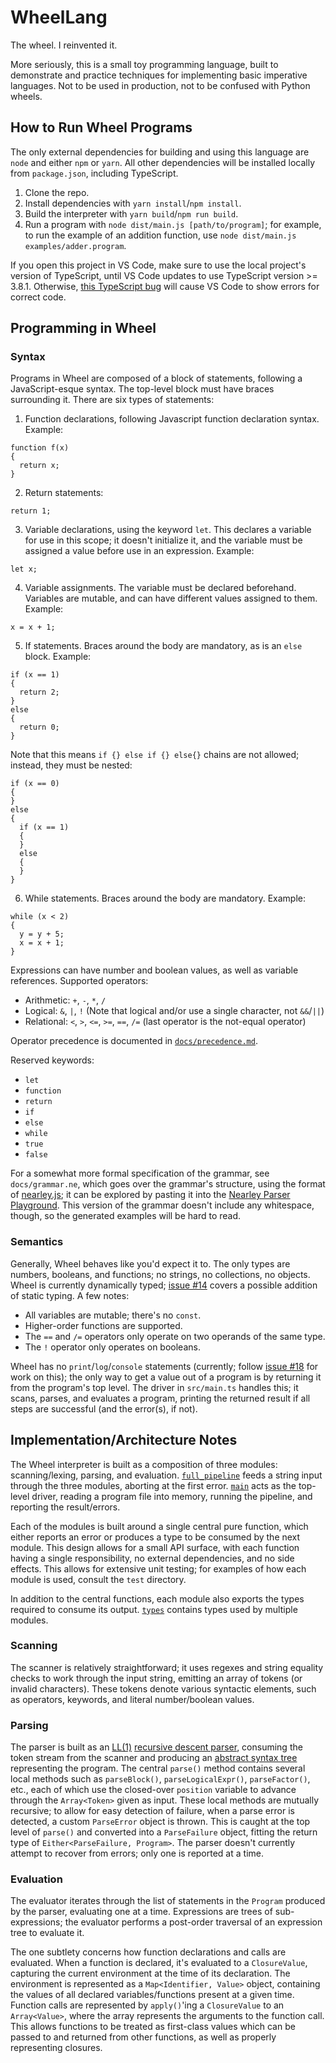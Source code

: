 # WheelLang

The wheel. I reinvented it.

More seriously, this is a small toy programming language, built to demonstrate and practice techniques for implementing basic imperative languages. Not to be used in production, not to be confused with Python wheels.

## How to Run Wheel Programs

The only external dependencies for building and using this language are `node` and either `npm` or `yarn`. All other dependencies will be installed locally from `package.json`, including TypeScript.

1. Clone the repo.
1. Install dependencies with `yarn install`/`npm install`.
1. Build the interpreter with `yarn build`/`npm run build`.
1. Run a program with `node dist/main.js [path/to/program]`; for example, to run the example of an addition function, use `node dist/main.js examples/adder.program`.

If you open this project in VS Code, make sure to use the local project's version of TypeScript, until VS Code updates to use TypeScript version >= 3.8.1. Otherwise, [this TypeScript bug](https://github.com/microsoft/TypeScript/issues/35970) will cause VS Code to show errors for correct code.

## Programming in Wheel

### Syntax

Programs in Wheel are composed of a block of statements, following a JavaScript-esque syntax. The top-level block must have braces surrounding it. There are six types of statements:

1. Function declarations, following Javascript function declaration syntax. Example:

```
function f(x)
{
  return x;
}
```

2. Return statements:

```
return 1;
```

3. Variable declarations, using the keyword `let`. This declares a variable for use in this scope; it doesn't initialize it, and the variable must be assigned a value before use in an expression. Example:

```
let x;
```

4. Variable assignments. The variable must be declared beforehand. Variables are mutable, and can have different values assigned to them. Example:

```
x = x + 1;
```

5. If statements. Braces around the body are mandatory, as is an `else` block. Example:

```
if (x == 1)
{
  return 2;
}
else
{
  return 0;
}
```

Note that this means `if {} else if {} else{}` chains are not allowed; instead, they must be nested:

```
if (x == 0)
{
}
else
{
  if (x == 1)
  {
  }
  else
  {
  }
}
```

6. While statements. Braces around the body are mandatory. Example:

```
while (x < 2)
{
  y = y + 5;
  x = x + 1;
}
```

Expressions can have number and boolean values, as well as variable references. Supported operators:

- Arithmetic: `+`, `-`, `*`, `/`
- Logical: `&`, `|`, `!` (Note that logical and/or use a single character, not `&&`/`||`)
- Relational: `<`, `>`, `<=`, `>=`, `==`, `/=` (last operator is the not-equal operator)

Operator precedence is documented in [`docs/precedence.md`](docs/precedence.md).

Reserved keywords:

- `let`
- `function`
- `return`
- `if`
- `else`
- `while`
- `true`
- `false`

For a somewhat more formal specification of the grammar, see `docs/grammar.ne`, which goes over the grammar's structure, using the format of [nearley.js](https://nearley.js.org/); it can be explored by pasting it into the [Nearley Parser Playground](https://omrelli.ug/nearley-playground/). This version of the grammar doesn't include any whitespace, though, so the generated examples will be hard to read.

### Semantics

Generally, Wheel behaves like you'd expect it to. The only types are numbers, booleans, and functions; no strings, no collections, no objects. Wheel is currently dynamically typed; [issue #14](https://github.com/DylanSp/extended-four-function-console/issues/14) covers a possible addition of static typing. A few notes:

- All variables are mutable; there's no `const`.
- Higher-order functions are supported.
- The `==` and `/=` operators only operate on two operands of the same type.
- The `!` operator only operates on booleans.

Wheel has no `print`/`log`/`console` statements (currently; follow [issue #18](https://github.com/DylanSp/extended-four-function-console/issues/18) for work on this); the only way to get a value out of a program is by returning it from the program's top level. The driver in `src/main.ts` handles this; it scans, parses, and evaluates a program, printing the returned result if all steps are successful (and the error(s), if not).

## Implementation/Architecture Notes

The Wheel interpreter is built as a composition of three modules: scanning/lexing, parsing, and evaluation. [`full_pipeline`](src/full_pipeline.ts) feeds a string input through the three modules, aborting at the first error. [`main`](src/main.ts) acts as the top-level driver, reading a program file into memory, running the pipeline, and reporting the result/errors.

Each of the modules is built around a single central pure function, which either reports an error or produces a type to be consumed by the next module. This design allows for a small API surface, with each function having a single responsibility, no external dependencies, and no side effects. This allows for extensive unit testing; for examples of how each module is used, consult the `test` directory.

In addition to the central functions, each module also exports the types required to consume its output. [`types`](src/types.ts) contains types used by multiple modules.

### Scanning

The scanner is relatively straightforward; it uses regexes and string equality checks to work through the input string, emitting an array of tokens (or invalid characters). These tokens denote various syntactic elements, such as operators, keywords, and literal number/boolean values.

### Parsing

The parser is built as an [LL(1)](https://en.wikipedia.org/wiki/LL_parser) [recursive descent parser](https://en.wikipedia.org/wiki/Recursive_descent_parser), consuming the token stream from the scanner and producing an [abstract syntax tree](https://en.wikipedia.org/wiki/Abstract_syntax_tree) representing the program. The central `parse()` method contains several local methods such as `parseBlock()`, `parseLogicalExpr()`, `parseFactor()`, etc., each of which use the closed-over `position` variable to advance through the `Array<Token>` given as input. These local methods are mutually recursive; to allow for easy detection of failure, when a parse error is detected, a custom `ParseError` object is thrown. This is caught at the top level of `parse()` and converted into a `ParseFailure` object, fitting the return type of `Either<ParseFailure, Program>`. The parser doesn't currently attempt to recover from errors; only one is reported at a time.

### Evaluation

The evaluator iterates through the list of statements in the `Program` produced by the parser, evaluating one at a time. Expressions are trees of sub-expressions; the evaluator performs a post-order traversal of an expression tree to evaluate it.

The one subtlety concerns how function declarations and calls are evaluated. When a function is declared, it's evaluated to a `ClosureValue`, capturing the current environment at the time of its declaration. The environment is represented as a `Map<Identifier, Value>` object, containing the values of all declared variables/functions present at a given time. Function calls are represented by `apply()`'ing a `ClosureValue` to an `Array<Value>`, where the array represents the arguments to the function call. This allows functions to be treated as first-class values which can be passed to and returned from other functions, as well as properly representing closures.
